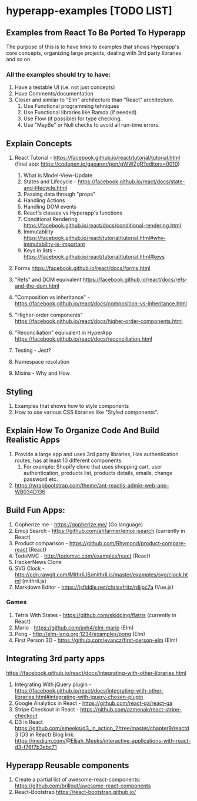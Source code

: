 # hyperapp-examples [TODO LIST]
## Examples from React To Be Ported To Hyperapp
The purpose of this is to have links to examples that shows Hyperapp's core concepts, organizing large projects, dealing with 3rd party libraries and so on.

### All the examples should try to have: 
1. Have a testable UI (i.e. not just concepts)
2. Have Comments/documentation
3. Closer and similar to "Elm" architecture than "React" architecture.
   1. Use Functional programming tehniques
   2. Use Functional libraries like Ramda (if needed)
   3. Use Flow (if possible) for type checking.
   4. Use "MayBe" or Null checks to avoid all run-time errors.

## Explain Concepts
1. React Tutorial - https://facebook.github.io/react/tutorial/tutorial.html (final app: https://codepen.io/gaearon/pen/gWWZgR?editors=0010)
    1. What is Model-View-Update
    2.  States and Lifecycle - https://facebook.github.io/react/docs/state-and-lifecycle.html
    3. Passing data through "props"
    4. Handling Actions
    5. Handling DOM events
    5. React's classes vs Hyperapp's functions
    6. Conditional Rendering https://facebook.github.io/react/docs/conditional-rendering.html
    6. Immutablilty https://facebook.github.io/react/tutorial/tutorial.html#why-immutability-is-important
    7. Keys in lists - https://facebook.github.io/react/tutorial/tutorial.html#keys

3. Forms https://facebook.github.io/react/docs/forms.html
4. "Refs" and DOM equivalent https://facebook.github.io/react/docs/refs-and-the-dom.html
5. "Composition vs inheritance" - https://facebook.github.io/react/docs/composition-vs-inheritance.html
6. "Higher-order components" https://facebook.github.io/react/docs/higher-order-components.html
7. "Reconciliation" equivalent in HyperApp https://facebook.github.io/react/docs/reconciliation.html
8. Testing - Jest? 
9. Namespace resolution
10. Mixins - Why and How

## Styling
1. Examples that shows how to style components
2. How to use various CSS libraries like "Styled components".

## Explain How To Organize Code And Build Realistic Apps
1. Provide a large app and uses 3rd party libraries, Has authentication routes, has at least 10 different components.
    1. For example: Shopify clone that uses shopping cart, user authentication, products list, products details, emails, change password etc.
2. https://wrapbootstrap.com/theme/ant-reactjs-admin-web-app-WB034D136

## Build Fun Apps:
1. Gopherize me  - https://gopherize.me/ (Go language)
2. Emoji Search - https://github.com/ahfarmer/emoji-search (currently in React)
3. Product comparison - https://github.com/Rhymond/product-compare-react (React)
4. TodoMVC - http://todomvc.com/examples/react (React)
5. HackerNews Clone
6. SVG Clock - http://cdn.rawgit.com/MithrilJS/mithril.js/master/examples/svg/clock.html (mithril.js)
7. Markdown Editor - https://jsfiddle.net/chrisvfritz/rdjjpc7a (Vue.js)

### Games
1. Tetris With States - https://github.com/skidding/flatris (currently in React)
2. Mario - https://github.com/avh4/elm-mario (Elm)
3. Pong - http://elm-lang.org:1234/examples/pong (Elm)
4. First Person 3D - https://github.com/evancz/first-person-elm (Elm)

## Integrating 3rd party apps
https://facebook.github.io/react/docs/integrating-with-other-libraries.html
1. Integrating With jQuery plugin - https://facebook.github.io/react/docs/integrating-with-other-libraries.html#integrating-with-jquery-chosen-plugin
2. Google Analytics in React - https://github.com/react-ga/react-ga
2. Stripe Checkout in React - https://github.com/azmenak/react-stripe-checkout
3. D3 in React https://github.com/emeeks/d3_in_action_2/tree/master/chapter9/reactd3 (D3 in React) Blog link: https://medium.com/@Elijah_Meeks/interactive-applications-with-react-d3-f76f7b3ebc71


## Hyperapp Reusable components
1. Create a partial list of awesome-react-components: https://github.com/brillout/awesome-react-components
2. React-Bootstrap https://react-bootstrap.github.io/




